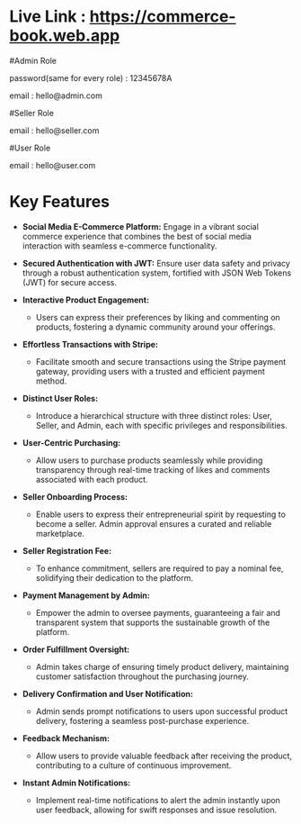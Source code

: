 # Live Link : https://commerce-book.web.app

#Admin Role

<p>password(same for every role) : 12345678A</p>
<p>email : hello@admin.com</p>

#Seller Role

<p>email : hello@seller.com</p>

#User Role

<p>email : hello@user.com</p>

<!-- # Key Features

- This is a social media e-commerce web app.
- There is a secured authentication system with JWT.
- User's can like and comment on the products.
- User's can buy products as implemented stripe payment gateway.
- There are 3 roles(user, seller, and admin).
- User can buy the products and can see likes and comment for the product.
- User's can request to become a seller and admin will approve it.
- To become a seller user's are to pay some amount of $.
- Admin will manage the payments and ensure the product delivery.
- Admin can send a message to the user when the product is delivered.
- After receiving the product user can send a feadback that he/she received the product.
- Instantly admin will be notified. -->

# Key Features

- **Social Media E-Commerce Platform:** Engage in a vibrant social commerce experience that combines the best of social media interaction with seamless e-commerce functionality.

- **Secured Authentication with JWT:** Ensure user data safety and privacy through a robust authentication system, fortified with JSON Web Tokens (JWT) for secure access.

- **Interactive Product Engagement:**

  - Users can express their preferences by liking and commenting on products, fostering a dynamic community around your offerings.

- **Effortless Transactions with Stripe:**

  - Facilitate smooth and secure transactions using the Stripe payment gateway, providing users with a trusted and efficient payment method.

- **Distinct User Roles:**

  - Introduce a hierarchical structure with three distinct roles: User, Seller, and Admin, each with specific privileges and responsibilities.

- **User-Centric Purchasing:**

  - Allow users to purchase products seamlessly while providing transparency through real-time tracking of likes and comments associated with each product.

- **Seller Onboarding Process:**

  - Enable users to express their entrepreneurial spirit by requesting to become a seller. Admin approval ensures a curated and reliable marketplace.

- **Seller Registration Fee:**

  - To enhance commitment, sellers are required to pay a nominal fee, solidifying their dedication to the platform.

- **Payment Management by Admin:**

  - Empower the admin to oversee payments, guaranteeing a fair and transparent system that supports the sustainable growth of the platform.

- **Order Fulfillment Oversight:**

  - Admin takes charge of ensuring timely product delivery, maintaining customer satisfaction throughout the purchasing journey.

- **Delivery Confirmation and User Notification:**

  - Admin sends prompt notifications to users upon successful product delivery, fostering a seamless post-purchase experience.

- **Feedback Mechanism:**

  - Allow users to provide valuable feedback after receiving the product, contributing to a culture of continuous improvement.

- **Instant Admin Notifications:**

  - Implement real-time notifications to alert the admin instantly upon user feedback, allowing for swift responses and issue resolution.
